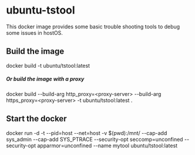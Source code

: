 # ubuntu-tstool
This docker image provides some basic trouble shooting tools to debug some issues in hostOS. 

## Build the image
docker build -t ubuntu/tstool:latest
##### **Or build the image with a proxy**
docker build --build-arg http_proxy=\<proxy-server\> --build-arg https_proxy=\<proxy-server\> -t ubuntu/tstool:latest .
## Start the docker
docker run -d -t --pid=host --net=host -v $(pwd):/mnt/ --cap-add sys_admin --cap-add SYS_PTRACE
--security-opt seccomp=unconfined --security-opt apparmor=unconfined --name mytool ubuntu/tstool:latest
